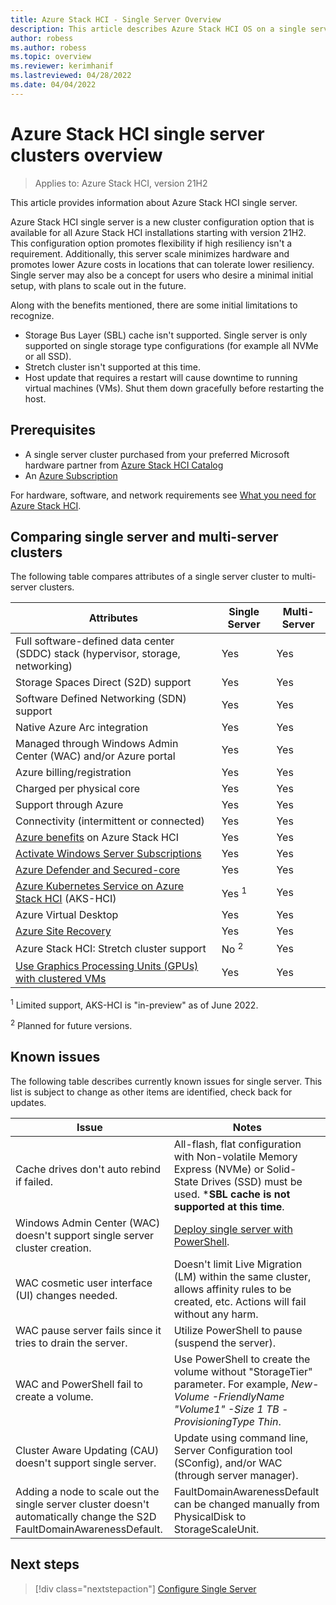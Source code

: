 ```yaml
---
title: Azure Stack HCI - Single Server Overview
description: This article describes Azure Stack HCI OS on a single server
author: robess
ms.author: robess
ms.topic: overview
ms.reviewer: kerimhanif
ms.lastreviewed: 04/28/2022
ms.date: 04/04/2022
---
```


# Azure Stack HCI single server clusters overview

> Applies to: Azure Stack HCI, version 21H2

This article provides information about Azure Stack HCI single server.

Azure Stack HCI single server is a new cluster configuration option that is available for all Azure Stack HCI installations starting with version 21H2. This configuration option promotes flexibility if high resiliency isn't a requirement. Additionally, this server scale minimizes hardware and promotes lower Azure costs in locations that can tolerate lower resiliency. Single server may also be a concept for users who desire a minimal initial setup, with plans to scale out in the future.

Along with the benefits mentioned, there are some initial limitations to recognize.

- Storage Bus Layer (SBL) cache isn't supported. Single server is only supported on single storage type configurations (for example all NVMe or all SSD).
- Stretch cluster isn't supported at this time.
- Host update that requires a restart will cause downtime to running virtual machines (VMs). Shut them down gracefully before restarting the host.

## Prerequisites

- A single server cluster purchased from your preferred Microsoft hardware partner from [Azure Stack HCI Catalog](https://hcicatalog.azurewebsites.net/#/)
- An [Azure Subscription](https://azure.microsoft.com/)

For hardware, software, and network requirements see [What you need for Azure Stack HCI](/azure-stack/hci/overview#what-you-need-for-azure-stack-hci).

## Comparing single server and multi-server clusters

The following table compares attributes of a single server cluster to multi-server clusters.

|Attributes | Single Server | Multi-Server |
|----------|-----------|-----------|
|Full software-defined data center (SDDC) stack (hypervisor, storage, networking) | Yes | Yes|
|Storage Spaces Direct (S2D) support | Yes | Yes |
|Software Defined Networking (SDN) support | Yes | Yes |
|Native Azure Arc integration | Yes | Yes |
|Managed through Windows Admin Center (WAC) and/or Azure portal | Yes | Yes |
|Azure billing/registration | Yes | Yes |
|Charged per physical core| Yes | Yes |
|Support through Azure | Yes | Yes |
|Connectivity (intermittent or connected) | Yes | Yes |
|[Azure benefits](../manage/azure-benefits.md) on Azure Stack HCI | Yes | Yes |
|[Activate Windows Server Subscriptions](../manage/vm-activate.md) | Yes | Yes |
|[Azure Defender and Secured-core](/shows/inside-azure-for-it/securing-azure-stack-hci-with-azure-defender-and-secured-core) | Yes | Yes |
|[Azure Kubernetes Service on Azure Stack HCI](/azure-stack/aks-hci/) (AKS-HCI) | Yes <sup>1</sup> | Yes |
|Azure Virtual Desktop | Yes | Yes |
|[Azure Site Recovery](../manage/azure-site-recovery.md) | Yes | Yes |
|Azure Stack HCI: Stretch cluster support | No <sup>2</sup> | Yes |
|[Use Graphics Processing Units (GPUs) with clustered VMs](../manage/use-gpu-with-clustered-vm.md)  | Yes | Yes |

<sup>1</sup> Limited support, AKS-HCI is "in-preview" as of June 2022.

<sup>2</sup> Planned for future versions.

## Known issues

The following table describes currently known issues for single server. This list is subject to change as other items are identified, check back for updates.

|Issue | Notes|
|-----------|---------------|
|Cache drives don't auto rebind if failed. | All-flash, flat configuration with Non-volatile Memory Express (NVMe) or Solid-State Drives (SSD) must be used. ***SBL cache is not supported at this time**. |
|Windows Admin Center (WAC) doesn't support single server cluster creation. | [Deploy single server with PowerShell](../deploy/create-cluster-powershell.md). |
|WAC cosmetic user interface (UI) changes needed. | Doesn't limit Live Migration (LM) within the same cluster, allows affinity rules to be created, etc. Actions will fail without any harm. |
|WAC pause server fails since it tries to drain the server. | Utilize PowerShell to pause (suspend the server). |
|WAC and PowerShell fail to create a volume. | Use PowerShell to create the volume without "StorageTier" parameter. For example,  *New-Volume -FriendlyName "Volume1" -Size 1 TB -ProvisioningType Thin*. |
|Cluster Aware Updating (CAU) doesn't support single server. |Update using command line, Server Configuration tool (SConfig), and/or WAC (through server manager). |
|Adding a node to scale out the single server cluster doesn't automatically change the S2D FaultDomainAwarenessDefault. |FaultDomainAwarenessDefault can be changed manually from PhysicalDisk to StorageScaleUnit. |

## Next steps

> [!div class="nextstepaction"]
> [Configure Single Server](../deploy/configure-hci-os-single-server.md)
